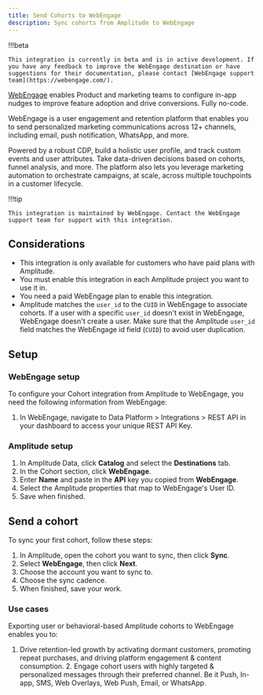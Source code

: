 ```yaml
---
title: Send Cohorts to WebEngage
description: Sync cohorts from Amplitude to WebEngage
---
```


!!!beta

    This integration is currently in beta and is in active development. If you have any feedback to improve the WebEngage destination or have suggestions for their documentation, please contact [WebEngage support team](https://webengage.com/). 

[WebEngage](https://webengage.com/) enables Product and marketing teams to configure in-app nudges to improve feature adoption and drive conversions. Fully no-code.

WebEngage is a user engagement and retention platform that enables you to send personalized marketing communications across 12+ channels, including email, push notification, WhatsApp, and more.

Powered by a robust CDP, build a holistic user profile, and track custom events and user attributes. Take data-driven decisions based on cohorts, funnel analysis, and more. The platform also lets you leverage marketing automation to orchestrate campaigns, at scale, across multiple touchpoints in a customer lifecycle.


!!!tip

    This integration is maintained by WebEngage. Contact the WebEngage support team for support with this integration.

## Considerations

- This integration is only available for customers who have paid plans with Amplitude.
- You must enable this integration in each Amplitude project you want to use it in.
- You need a paid WebEngage plan to enable this integration.
- Amplitude matches the `user_id` to the `CUID` in WebEngage to associate cohorts. If a user with a specific `user_id` doesn't exist in WebEngage, WebEngage doesn't create a user. Make sure that the Amplitude `user_id` field matches the WebEngage id field (`CUID`) to avoid user duplication.


## Setup

### WebEngage setup
To configure your Cohort integration from Amplitude to WebEngage, you need the following information from WebEngage:
1. In WebEngage, navigate to Data Platform > Integrations > REST API in your dashboard to access your unique REST API Key.

### Amplitude setup

1. In Amplitude Data, click **Catalog** and select the **Destinations** tab.
2. In the Cohort section, click **WebEngage**.
3. Enter **Name** and paste in the **API** key you copied from **WebEngage**.
4. Select the Amplitude properties that map to WebEngage's User ID.
5. Save when finished.

## Send a cohort

To sync your first cohort, follow these steps:

1. In Amplitude, open the cohort you want to sync, then click **Sync**.
2. Select **WebEngage**, then click **Next**.
3. Choose the account you want to sync to.
4. Choose the sync cadence.
5. When finished, save your work.

### Use cases
Exporting user or behavioral-based Amplitude cohorts to WebEngage enables you to:
1. Drive retention-led growth by activating dormant customers, promoting repeat purchases, and driving platform engagement & content consumption. 2. Engage cohort users with highly targeted & personalized messages through their preferred channel. Be it Push, In-app, SMS, Web Overlays, Web Push, Email, or WhatsApp.

